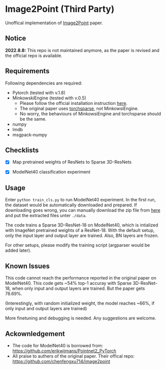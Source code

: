 # Image2Point (Third Party)
Unoffical implementation of [Image2Point](https://arxiv.org/abs/2106.04180) paper.


## Notice
**2022.8.8:** This repo is not maintained anymore, as the paper is revised and the official repo is available. 

## Requirements
Following dependencies are required:
- Pytorch (tested with v.1.8)
- MinkowskiEngine (tested with v.0.5)
  - Please follow the official installation instruction [here](https://github.com/NVIDIA/MinkowskiEngine).
  - The original paper uses [torchsparse](https://github.com/mit-han-lab/torchsparse), not MinkowsiEngine.
  - No worry, the behaviours of MinkowsiEngine and torchsparse should be the same.
- numpy
- lmdb
- msgpack-numpy

## Checklists
- [X] Map pretrained weights of ResNets to Sparse 3D-ResNets
- [X] ModelNet40 classification experiment


## Usage
Enter `python train_cls.py` to run ModelNet40 experiment. In the first run, the dataset would be automatically downloaded and prepared. 
If downloading goes wrong, you can manually download the zip file from 
[here](https://shapenet.cs.stanford.edu/media/modelnet40_normal_resampled.zip) and put the extracted files unter `./data`.

The code trains a Sparse 3D-ResNet-18 on ModelNet40, which is intialized with ImageNet pretrained weights of a ResNet-18. With the default setup,
only the input layer and output layer are trained. Also, BN layers are frozen. 

For other setups, please modify the training script (argparser would be added later).


## Known Issues
This code cannot reach the performance reported in the original paper on ModelNet40. This code gets ~54% top-1 accuray with Sparse 3D-ResNet-18, 
when only input and output layers are trained. But the paper gets 78.69%.

(Interestingly, with random initialized weight, the model reaches ~66%, if only input and output layers are trained)

More finetuning and debugging is needed. Any suggestions are welcome.


## Ackownledgement
- The code for ModelNet40 is borrowed from: https://github.com/erikwijmans/Pointnet2_PyTorch 
- All praise to authers of the original paper. Their offical repo: https://github.com/chenfengxu714/image2point
